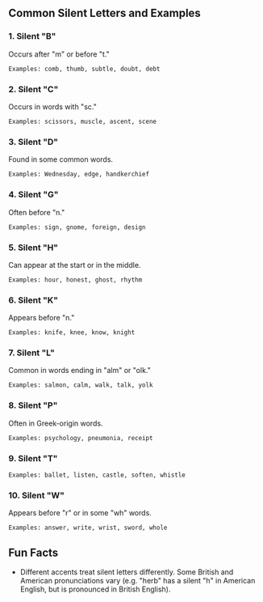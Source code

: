 ## Common Silent Letters and Examples
### 1. Silent "B"

Occurs after "m" or before "t."

    Examples: comb, thumb, subtle, doubt, debt

### 2. Silent "C"

Occurs in words with "sc."

    Examples: scissors, muscle, ascent, scene

### 3. Silent "D"

Found in some common words.

    Examples: Wednesday, edge, handkerchief

### 4. Silent "G"

Often before "n."

    Examples: sign, gnome, foreign, design

### 5. Silent "H"

Can appear at the start or in the middle.

    Examples: hour, honest, ghost, rhythm

### 6. Silent "K"

Appears before "n."

    Examples: knife, knee, know, knight

### 7. Silent "L"

Common in words ending in "alm" or "olk."

    Examples: salmon, calm, walk, talk, yolk

### 8. Silent "P"

Often in Greek-origin words.

    Examples: psychology, pneumonia, receipt

### 9. Silent "T"

    Examples: ballet, listen, castle, soften, whistle

### 10. Silent "W"

Appears before "r" or in some "wh" words.

    Examples: answer, write, wrist, sword, whole

## Fun Facts
- Different accents treat silent letters differently. Some British and American pronunciations vary (e.g. "herb" has a silent "h" in American English, but is pronounced in British English).